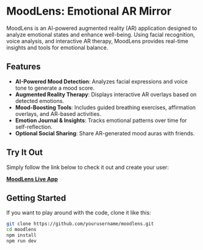 # MoodLens: Emotional AR Mirror

MoodLens is an AI-powered augmented reality (AR) application designed to analyze emotional states and enhance well-being. Using facial recognition, voice analysis, and interactive AR therapy, MoodLens provides real-time insights and tools for emotional balance.

## Features

- **AI-Powered Mood Detection**: Analyzes facial expressions and voice tone to generate a mood score.
- **Augmented Reality Therapy**: Displays interactive AR overlays based on detected emotions.
- **Mood-Boosting Tools**: Includes guided breathing exercises, affirmation overlays, and AR-based activities.
- **Emotion Journal & Insights**: Tracks emotional patterns over time for self-reflection.
- **Optional Social Sharing**: Share AR-generated mood auras with friends.

## Try It Out

Simply follow the link below to check it out and create your user:  

**[MoodLens Live App](https://khayrullo-isomiddinov.github.io/mood-lens/)**  

## Getting Started  

If you want to play around with the code, clone it like this:

```sh
git clone https://github.com/yourusername/moodlens.git
cd moodlens
npm install
npm run dev

